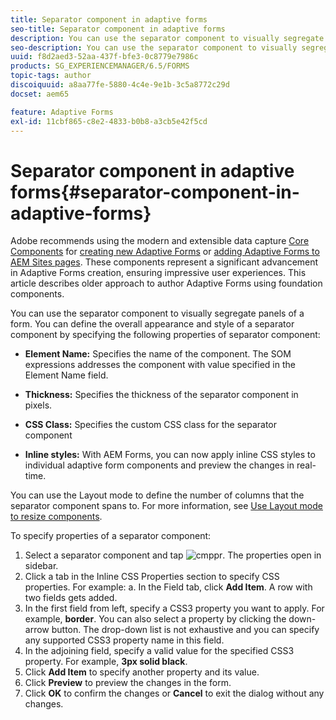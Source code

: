 ```yaml
---
title: Separator component in adaptive forms
seo-title: Separator component in adaptive forms
description: You can use the separator component to visually segregate sections of a form.
seo-description: You can use the separator component to visually segregate sections of a form.
uuid: f8d2aed3-52aa-437f-bfe3-0c8779e7986c
products: SG_EXPERIENCEMANAGER/6.5/FORMS
topic-tags: author
discoiquuid: a8aa77fe-5880-4c4e-9e1b-3c5a8772c29d
docset: aem65

feature: Adaptive Forms
exl-id: 11cbf865-c8e2-4833-b0b8-a3cb5e42f5cd
---
```

# Separator component in adaptive forms{#separator-component-in-adaptive-forms}

<span class="preview"> Adobe recommends using the modern and extensible data capture [Core Components](https://experienceleague.adobe.com/docs/experience-manager-core-components/using/adaptive-forms/introduction.html) for [creating new Adaptive Forms](/help/forms/using/create-an-adaptive-form-core-components.md) or [adding Adaptive Forms to AEM Sites pages](/help/forms/using/create-or-add-an-adaptive-form-to-aem-sites-page.md). These components represent a significant advancement in Adaptive Forms creation, ensuring impressive user experiences. This article describes older approach to author Adaptive Forms using foundation components. </span>

You can use the separator component to visually segregate panels of a form. You can define the overall appearance and style of a separator component by specifying the following properties of separator component:

* **Element Name:** Specifies the name of the component. The SOM expressions addresses the component with value specified in the Element Name field.
* **Thickness:** Specifies the thickness of the separator component in pixels.

* **CSS Class:** Specifies the custom CSS class for the separator component  

* **Inline styles:** With AEM Forms, you can now apply inline CSS styles to individual adaptive form components and preview the changes in real-time.

You can use the Layout mode to define the number of columns that the separator component spans to. For more information, see [Use Layout mode to resize components](../../forms/using/resize-using-layout-mode.md).

To specify properties of a separator component:

1. Select a separator component and tap ![cmppr](assets/cmppr.png). The properties open in sidebar.
1. Click a tab in the Inline CSS Properties section to specify CSS properties. For example: a. In the Field tab, click **Add Item**. A row with two fields gets added.
1. In the first field from left, specify a CSS3 property you want to apply. For example, **border**. You can also select a property by clicking the down-arrow button. The drop-down list is not exhaustive and you can specify any supported CSS3 property name in this field.
1. In the adjoining field, specify a valid value for the specified CSS3 property. For example, **3px solid black**.
1. Click **Add Item** to specify another property and its value.
1. Click **Preview** to preview the changes in the form.
1. Click **OK** to confirm the changes or **Cancel** to exit the dialog without any changes.
